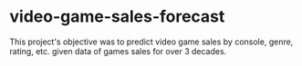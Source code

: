 # video-game-sales-forecast
This project's objective was to predict video game sales by console, genre, rating, etc. given data of games sales for over 3 decades.
